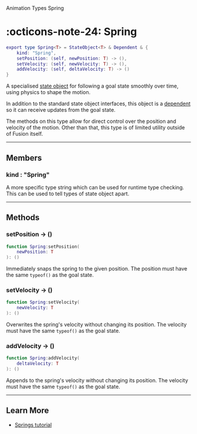 <nav class="fusiondoc-api-breadcrumbs">
	<span>Animation</span>
	<span>Types</span>
	<span>Spring</span>
</nav>

<h1 class="fusiondoc-api-header" markdown>
	<span class="fusiondoc-api-icon" markdown>:octicons-note-24:</span>
	<span class="fusiondoc-api-name">Spring</span>
</h1>

```Lua
export type Spring<T> = StateObject<T> & Dependent & {
	kind: "Spring",
	setPosition: (self, newPosition: T) -> (),
	setVelocity: (self, newVelocity: T) -> (),
	addVelocity: (self, deltaVelocity: T) -> ()
}
```

A specialised [state object](../stateobject) for following a goal state smoothly
over time, using physics to shape the motion.

In addition to the standard state object interfaces, this object is a 
[dependent](../dependent) so it can receive updates from the goal state.

The methods on this type allow for direct control over the position and velocity
of the motion. Other than that, this type is of limited utility outside of
Fusion itself.

-----

## Members

<h3 markdown>
	kind
	<span class="fusiondoc-api-type">
		: "Spring"
	</span>
</h3>

A more specific type string which can be used for runtime type checking. This
can be used to tell types of state object apart.

-----

## Methods

<h3 markdown>
	setPosition
	<span class="fusiondoc-api-type">
		-> ()
	</span>
</h3>

```Lua
function Spring:setPosition(
	newPosition: T
): ()
```

Immediately snaps the spring to the given position. The position must have the
same `typeof()` as the goal state.

<h3 markdown>
	setVelocity
	<span class="fusiondoc-api-type">
		-> ()
	</span>
</h3>

```Lua
function Spring:setVelocity(
	newVelocity: T
): ()
```

Overwrites the spring's velocity without changing its position. The velocity
must have the same `typeof()` as the goal state.

<h3 markdown>
	addVelocity
	<span class="fusiondoc-api-type">
		-> ()
	</span>
</h3>

```Lua
function Spring:addVelocity(
	deltaVelocity: T
): ()
```

Appends to the spring's velocity without changing its position. The velocity
must have the same `typeof()` as the goal state.

-----

## Learn More

- [Springs tutorial](../../../../tutorials/animation/springs)